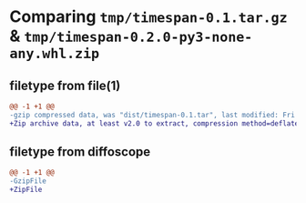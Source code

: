 # Comparing `tmp/timespan-0.1.tar.gz` & `tmp/timespan-0.2.0-py3-none-any.whl.zip`

## filetype from file(1)

```diff
@@ -1 +1 @@
-gzip compressed data, was "dist/timespan-0.1.tar", last modified: Fri Mar 30 03:44:25 2012, max compression
+Zip archive data, at least v2.0 to extract, compression method=deflate
```

## filetype from diffoscope

```diff
@@ -1 +1 @@
-GzipFile
+ZipFile
```

